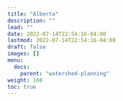 ```yaml
---
title: "Alberta"
description: ""
lead: ""
date: 2022-07-14T22:54:16-04:00
lastmod: 2022-07-14T22:54:16-04:00
draft: false
images: []
menu:
  docs:
    parent: "watershed-planning"
weight: 160
toc: true
---
```

